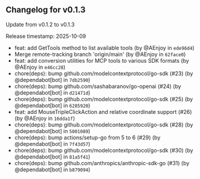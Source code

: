 ## Changelog for v0.1.3

Update from v0.1.2 to v0.1.3

Release timestamp: 2025-10-09

- feat: add GetTools method to list available tools (by @AEnjoy in `ede96d4`) 
- Merge remote-tracking branch 'origin/main' (by @AEnjoy in `62face0`) 
- feat: add conversion utilities for MCP tools to various SDK formats (by @AEnjoy in `e46cc28`) 
- chore(deps): bump github.com/modelcontextprotocol/go-sdk (#23) (by @dependabot[bot] in `7db2590`) 
- chore(deps): bump github.com/sashabaranov/go-openai (#24) (by @dependabot[bot] in `d21471d`) 
- chore(deps): bump github.com/modelcontextprotocol/go-sdk (#25) (by @dependabot[bot] in `6285920`) 
- feat: add MouseTripleClickAction and relative coordinate support (#26) (by @AEnjoy in `16dda1f`) 
- chore(deps): bump github.com/modelcontextprotocol/go-sdk (#28) (by @dependabot[bot] in `5001089`) 
- chore(deps): bump actions/setup-go from 5 to 6 (#29) (by @dependabot[bot] in `7f43d57`) 
- chore(deps): bump github.com/modelcontextprotocol/go-sdk (#30) (by @dependabot[bot] in `81a5f41`) 
- chore(deps): bump github.com/anthropics/anthropic-sdk-go (#31) (by @dependabot[bot] in `b879094`) 
